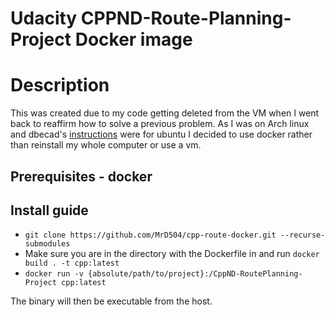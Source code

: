 # Udacity CPPND-Route-Planning-Project Docker image

# Description

This was created due to my code getting deleted from the VM when I went back to reaffirm how to solve a previous problem. As I was on Arch linux and dbecad's [instructions](https://github.com/dbecad/CppND-Route-Planning-Project/blob/master/Ubuntu16.4_Install.md) were for ubuntu I decided to use docker rather than reinstall my whole computer or use a vm.

## Prerequisites - docker

## Install guide

- `git clone https://github.com/MrD504/cpp-route-docker.git --recurse-submodules`
- Make sure you are in the directory with the Dockerfile in and run `docker build . -t cpp:latest`
- `docker run -v {absolute/path/to/project}:/CppND-RoutePlanning-Project cpp:latest`

The binary will then be executable from the host.
